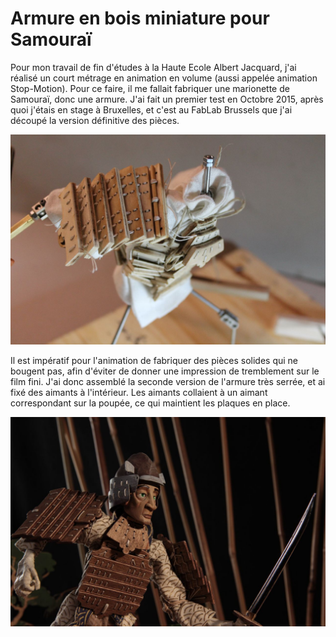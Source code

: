 # Armure en bois miniature pour Samouraï

 Pour mon travail de fin d'études à la Haute Ecole Albert Jacquard, j'ai réalisé un court métrage en animation en volume \(aussi appelée animation Stop-Motion\).  Pour ce faire, il me fallait fabriquer une marionette de Samouraï, donc une armure.  J'ai fait un premier test en Octobre 2015, après quoi j'étais en stage à Bruxelles, et c'est au FabLab Brussels que j'ai découpé la version définitive des pièces.

![Premi&#xE8;re version de l&apos;armure, multiplex 3mm et fil de lin.](../.gitbook/assets/image%20%2824%29.png)

 Il est impératif pour l'animation de fabriquer des pièces solides qui ne bougent pas, afin d'éviter de donner une impression de tremblement sur le film fini.  J'ai donc assemblé la seconde version de l'armure très serrée, et ai fixé des aimants à l'intérieur.  Les aimants collaient à un aimant correspondant sur la poupée, ce qui maintient les plaques en place.  

![Armure termin&#xE9;e, en multiplex de mod&#xE9;lisme 2mm, vernie avec du lazure puis ponc&#xE9;e pour l&apos;usure](../.gitbook/assets/image%20%2853%29.png)




